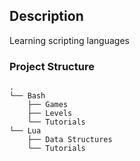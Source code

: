 ## Description

Learning scripting languages


### Project Structure

```
.
└── Bash
    ├── Games
    ├── Levels
    └── Tutorials
└── Lua
    ├── Data Structures
    └── Tutorials
```